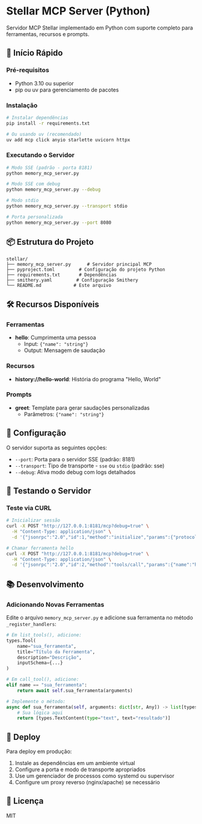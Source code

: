 # Stellar MCP Server (Python)

Servidor MCP Stellar implementado em Python com suporte completo para ferramentas, recursos e prompts.

## 🚀 Início Rápido

### Pré-requisitos
- Python 3.10 ou superior
- pip ou uv para gerenciamento de pacotes

### Instalação

```bash
# Instalar dependências
pip install -r requirements.txt

# Ou usando uv (recomendado)
uv add mcp click anyio starlette uvicorn httpx
```

### Executando o Servidor

```bash
# Modo SSE (padrão - porta 8181)
python memory_mcp_server.py

# Modo SSE com debug
python memory_mcp_server.py --debug

# Modo stdio
python memory_mcp_server.py --transport stdio

# Porta personalizada
python memory_mcp_server.py --port 8080
```

## 📦 Estrutura do Projeto

```
stellar/
├── memory_mcp_server.py      # Servidor principal MCP
├── pyproject.toml         # Configuração do projeto Python
├── requirements.txt       # Dependências
├── smithery.yaml         # Configuração Smithery
└── README.md            # Este arquivo
```

## 🛠️ Recursos Disponíveis

### Ferramentas
- **hello**: Cumprimenta uma pessoa
  - Input: `{"name": "string"}`
  - Output: Mensagem de saudação

### Recursos
- **history://hello-world**: História do programa "Hello, World"

### Prompts
- **greet**: Template para gerar saudações personalizadas
  - Parâmetros: `{"name": "string"}`

## 🔧 Configuração

O servidor suporta as seguintes opções:

- `--port`: Porta para o servidor SSE (padrão: 8181)
- `--transport`: Tipo de transporte - `sse` ou `stdio` (padrão: sse)
- `--debug`: Ativa modo debug com logs detalhados

## 🧪 Testando o Servidor

### Teste via CURL

```bash
# Inicializar sessão
curl -X POST "http://127.0.0.1:8181/mcp?debug=true" \
  -H "Content-Type: application/json" \
  -d '{"jsonrpc":"2.0","id":1,"method":"initialize","params":{"protocolVersion":"2024-11-05","capabilities":{"tools":{}},"clientInfo":{"name":"test-client","version":"1.0.0"}}}'

# Chamar ferramenta hello
curl -X POST "http://127.0.0.1:8181/mcp?debug=true" \
  -H "Content-Type: application/json" \
  -d '{"jsonrpc":"2.0","id":2,"method":"tools/call","params":{"name":"hello","arguments":{"name":"João"}}}'
```

## 📚 Desenvolvimento

### Adicionando Novas Ferramentas

Edite o arquivo `memory_mcp_server.py` e adicione sua ferramenta no método `_register_handlers`:

```python
# Em list_tools(), adicione:
types.Tool(
    name="sua_ferramenta",
    title="Título da Ferramenta",
    description="Descrição",
    inputSchema={...}
)

# Em call_tool(), adicione:
elif name == "sua_ferramenta":
    return await self.sua_ferramenta(arguments)

# Implemente o método:
async def sua_ferramenta(self, arguments: dict[str, Any]) -> list[types.ContentBlock]:
    # Sua lógica aqui
    return [types.TextContent(type="text", text="resultado")]
```

## 🚀 Deploy

Para deploy em produção:

1. Instale as dependências em um ambiente virtual
2. Configure a porta e modo de transporte apropriados
3. Use um gerenciador de processos como systemd ou supervisor
4. Configure um proxy reverso (nginx/apache) se necessário

## 📄 Licença

MIT